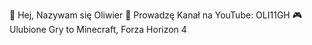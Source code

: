 👋 Hej, Nazywam się Oliwier
🎥 Prowadzę Kanał na YouTube: OLI11GH
🎮 Ulubione Gry to Minecraft, Forza Horizon 4
